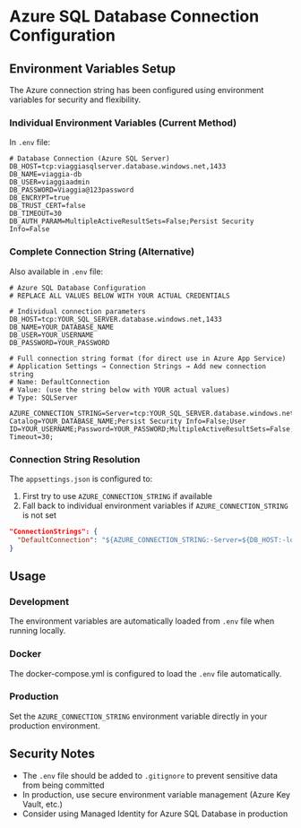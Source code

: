 # Azure SQL Database Connection Configuration

## Environment Variables Setup

The Azure connection string has been configured using environment variables for security and flexibility.

### Individual Environment Variables (Current Method)

In `.env` file:
```env
# Database Connection (Azure SQL Server)
DB_HOST=tcp:viaggiasqlserver.database.windows.net,1433
DB_NAME=viaggia-db
DB_USER=viaggiaadmin
DB_PASSWORD=Viaggia@123password
DB_ENCRYPT=true
DB_TRUST_CERT=false
DB_TIMEOUT=30
DB_AUTH_PARAM=MultipleActiveResultSets=False;Persist Security Info=False
```

### Complete Connection String (Alternative)

Also available in `.env` file:
```env
# Azure SQL Database Configuration
# REPLACE ALL VALUES BELOW WITH YOUR ACTUAL CREDENTIALS

# Individual connection parameters
DB_HOST=tcp:YOUR_SQL_SERVER.database.windows.net,1433
DB_NAME=YOUR_DATABASE_NAME  
DB_USER=YOUR_USERNAME
DB_PASSWORD=YOUR_PASSWORD

# Full connection string format (for direct use in Azure App Service)
# Application Settings → Connection Strings → Add new connection string
# Name: DefaultConnection
# Value: (use the string below with YOUR actual values)
# Type: SQLServer

AZURE_CONNECTION_STRING=Server=tcp:YOUR_SQL_SERVER.database.windows.net,1433;Initial Catalog=YOUR_DATABASE_NAME;Persist Security Info=False;User ID=YOUR_USERNAME;Password=YOUR_PASSWORD;MultipleActiveResultSets=False;Encrypt=True;TrustServerCertificate=False;Connection Timeout=30;
```

### Connection String Resolution

The `appsettings.json` is configured to:
1. First try to use `AZURE_CONNECTION_STRING` if available
2. Fall back to individual environment variables if `AZURE_CONNECTION_STRING` is not set

```json
"ConnectionStrings": {
  "DefaultConnection": "${AZURE_CONNECTION_STRING:-Server=${DB_HOST:-localhost};Database=${DB_NAME:-ViaggiaDB};User Id=${DB_USER};Password=${DB_PASSWORD};Encrypt=${DB_ENCRYPT:-true};TrustServerCertificate=${DB_TRUST_CERT:-false};Connection Timeout=${DB_TIMEOUT:-30};${DB_AUTH_PARAM}}"
}
```

## Usage

### Development
The environment variables are automatically loaded from `.env` file when running locally.

### Docker
The docker-compose.yml is configured to load the `.env` file automatically.

### Production
Set the `AZURE_CONNECTION_STRING` environment variable directly in your production environment.

## Security Notes
- The `.env` file should be added to `.gitignore` to prevent sensitive data from being committed
- In production, use secure environment variable management (Azure Key Vault, etc.)
- Consider using Managed Identity for Azure SQL Database in production
